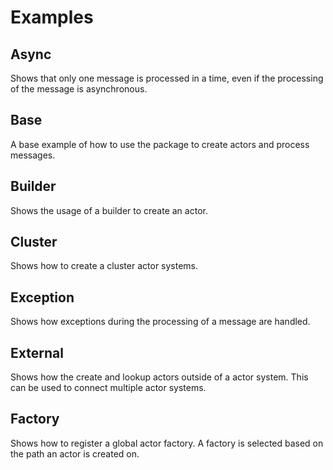 # Examples

## Async

Shows that only one message is processed in a time, even if the processing of the message is asynchronous.

## Base

A base example of how to use the package to create actors and process messages.

## Builder

Shows the usage of a builder to create an actor.

## Cluster

Shows how to create a cluster actor systems.

## Exception

Shows how exceptions during the processing of a message are handled.

## External

Shows how the create and lookup actors outside of a actor system. This can be used to connect multiple actor systems.

## Factory

Shows how to register a global actor factory. A factory is selected based on the path an actor is created on.